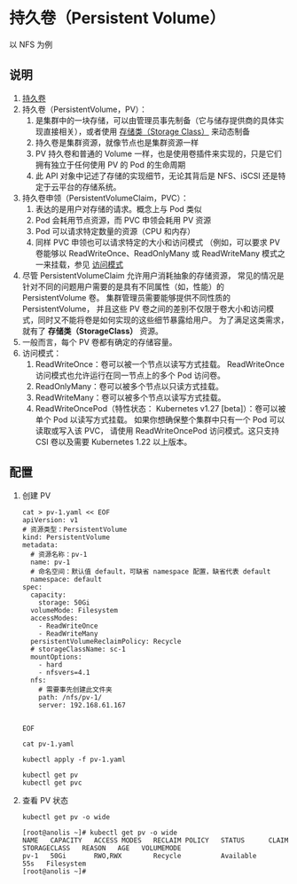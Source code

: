# 持久卷（Persistent Volume）

以 NFS 为例

## 说明

1. [持久卷](https://kubernetes.io/zh-cn/docs/concepts/storage/persistent-volumes/)
2. 持久卷（PersistentVolume，PV）：
    1. 是集群中的一块存储，可以由管理员事先制备（它与储存提供商的具体实现直接相关），或者使用
       [存储类（Storage Class）](https://kubernetes.io/zh-cn/docs/concepts/storage/storage-classes/) 来动态制备
    2. 持久卷是集群资源，就像节点也是集群资源一样
    3. PV 持久卷和普通的 Volume 一样，也是使用卷插件来实现的，只是它们拥有独立于任何使用 PV 的 Pod 的生命周期
    4. 此 API 对象中记述了存储的实现细节，无论其背后是 NFS、iSCSI 还是特定于云平台的存储系统。
3. 持久卷申领（PersistentVolumeClaim，PVC）：
    1. 表达的是用户对存储的请求。概念上与 Pod 类似
    2. Pod 会耗用节点资源，而 PVC 申领会耗用 PV 资源
    3. Pod 可以请求特定数量的资源（CPU 和内存）
    4. 同样 PVC 申领也可以请求特定的大小和访问模式 （例如，可以要求 PV 卷能够以 ReadWriteOnce、ReadOnlyMany 或
       ReadWriteMany 模式之一来挂载，参见
       [访问模式](https://kubernetes.io/zh-cn/docs/concepts/storage/persistent-volumes/#access-modes)
4. 尽管 PersistentVolumeClaim 允许用户消耗抽象的存储资源， 常见的情况是针对不同的问题用户需要的是具有不同属性（如，性能）的
   PersistentVolume 卷。 集群管理员需要能够提供不同性质的 PersistentVolume， 并且这些 PV
   卷之间的差别不仅限于卷大小和访问模式，同时又不能将卷是如何实现的这些细节暴露给用户。 为了满足这类需求，就有了
   **存储类（StorageClass）** 资源。
5. 一般而言，每个 PV 卷都有确定的存储容量。
6. 访问模式：
    1. ReadWriteOnce：卷可以被一个节点以读写方式挂载。 ReadWriteOnce 访问模式也允许运行在同一节点上的多个 Pod 访问卷。
    2. ReadOnlyMany：卷可以被多个节点以只读方式挂载。
    3. ReadWriteMany：卷可以被多个节点以读写方式挂载。
    4. ReadWriteOncePod（特性状态： Kubernetes v1.27 [beta]）：卷可以被单个 Pod 以读写方式挂载。 如果你想确保整个集群中只有一个
       Pod 可以读取或写入该 PVC， 请使用 ReadWriteOncePod 访问模式。这只支持 CSI 卷以及需要 Kubernetes 1.22 以上版本。

## 配置

1. 创建 PV

    ```shell
    cat > pv-1.yaml << EOF
    apiVersion: v1
    # 资源类型：PersistentVolume
    kind: PersistentVolume
    metadata:
      # 资源名称：pv-1
      name: pv-1
      # 命名空间：默认值 default，可缺省 namespace 配置，缺省代表 default
      namespace: default
    spec:
      capacity:
        storage: 50Gi
      volumeMode: Filesystem
      accessModes:
        - ReadWriteOnce
        - ReadWriteMany
      persistentVolumeReclaimPolicy: Recycle
      # storageClassName: sc-1
      mountOptions:
        - hard
        - nfsvers=4.1
      nfs:
        # 需要事先创建此文件夹
        path: /nfs/pv-1/
        server: 192.168.61.167
    
    
    EOF
    
    cat pv-1.yaml
    
    kubectl apply -f pv-1.yaml
    
    kubectl get pv
    kubectl get pvc
    ```

2. 查看 PV 状态

    ```shell
    kubectl get pv -o wide
    ```

    ```shell
    [root@anolis ~]# kubectl get pv -o wide
    NAME   CAPACITY   ACCESS MODES   RECLAIM POLICY   STATUS      CLAIM   STORAGECLASS   REASON   AGE   VOLUMEMODE
    pv-1   50Gi       RWO,RWX        Recycle          Available                                   55s   Filesystem
    [root@anolis ~]#
    ```
